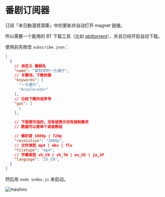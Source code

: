 # 番剧订阅器

订阅「末日動漫資源庫」中的更新并自动打开 magnet 链接。

所以需要一个能用的 BT 下载工具（比如 [qbittorrent](https://github.com/qbittorrent/qBittorrent)），并且已经开启自动下载。

使用前先修改 `subscribe.json`：

```json
[
  {
    // 自定义 番剧名
    "name": "某科学的一方通行",
    // 关键词，下载依据
    "keywords": [
      "一方通行",
      "Accelerator"
    ],
    // 已经下载的话序号
    "got": [
      1
    ],

    // 下面是可选的，没有就表示没有强制要求
    // 数据可以是单个或者数组

    // 解析度 1080p | 720p
    "resolution": "1080p",
    // 文件类型 mp4 | mkv | flv
    "filetype": "mp4",
    // 字幕类型 zh_CN | zh_TW | en_US | ja_JP
    "language": "zh_CN",
  }
]
```

然后用 `node index.js` 来启动。

![mashiro](https://blog.swwind.me/img/shiina-mashiro.jpg)
